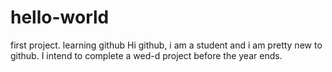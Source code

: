 # hello-world
first project. learning github
Hi github,
i am a student and i am pretty new to github.
I intend to complete a wed-d project before the year ends.
